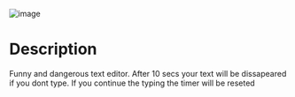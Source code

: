 ![image](https://user-images.githubusercontent.com/47550032/207323205-8628c949-97f4-421d-a6f2-c6759eaa1d11.png)

# Description
Funny and dangerous text editor. After 10 secs your text will be dissapeared if you dont type. If you continue the typing the timer will be reseted
